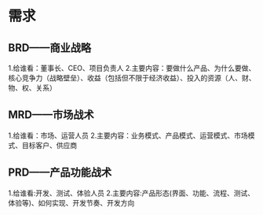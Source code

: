 # 需求

## BRD——商业战略

1.给谁看：董事长、CEO、项目负责人
2.主要内容：要做什么产品、为什么要做、核心竞争力（战略壁垒）、收益（包括但不限于经济收益）、投入的资源（人、财、物、权、关系）

## MRD——市场战术

1.给谁看：市场、运营人员
2.主要内容：业务模式、产品模式、运营模式、市场模式、目标客户、供应商

## PRD——产品功能战术

1.给谁看:开发、测试、体验人员
2.主要内容:产品形态(界面、功能、流程、测试、体验等)、如何实现、开发节奏、开发方向

